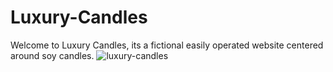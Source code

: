 # Luxury-Candles
Welcome to Luxury Candles, its a fictional easily operated website centered around soy candles.
![luxury-candles](https://user-images.githubusercontent.com/101425778/235197956-878f6c48-e56b-4d16-87cf-f8efdb39eb38.png)
